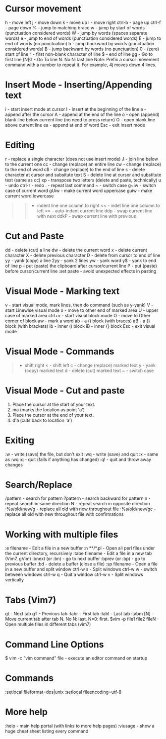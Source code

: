
# Cursor movement

  h - move left
  j - move down
  k - move up
  l - move right
  ctrl-b - page up
  ctrl-f - page down
  % - jump to matching brace
  w - jump by start of words (punctuation considered words)
  W - jump by words (spaces separate words)
  e - jump to end of words (punctuation considered words)
  E - jump to end of words (no punctuation)
  b - jump backward by words (punctuation considered words)
  B - jump backward by words (no punctuation)
  0 - (zero) start of line
  ^ - first non-blank character of line
  $ - end of line
  gg - Go to first line
  [N]G - Go To line N. No N: last line
  Note: Prefix a cursor movement command with a number to repeat it. For example,
  4j moves down 4 lines.
  
# Insert Mode - Inserting/Appending text

  i - start insert mode at cursor
  I - insert at the beginning of the line
  a - append after the cursor
  A - append at the end of the line
  o - open (append) blank line below current line (no need to press return)
  O - open blank line above current line
  ea - append at end of word
  Esc - exit insert mode
  
# Editing
  
  r - replace a single character (does not use insert mode)
  J - join line below to the current one
  cc - change (replace) an entire line
  cw - change (replace) to the end of word
  c$ - change (replace) to the end of line
  s - delete character at cursor and subsitute text
  S - delete line at cursor and substitute text (same as cc)
  xp - transpose two letters (delete and paste, technically)
  u - undo
  ctrl-r - redo
  . - repeat last command
  ~ - switch case
  g~iw - switch case of current word
  gUiw - make current word uppercase
  guiw - make current word lowercase
  >> - indent line one column to right
  << - indet line one column to left
  == - auto-indent current line
  ddp - swap current line with next
  ddkP - swap current line with previous

# Cut and Paste

  dd - delete (cut) a line
  dw - delete the current word
  x - delete current character
  X - delete previous character
  D - delete from cursor to end of line
  yy - yank (copy) a line
  2yy - yank 2 lines
  yw - yank word
  y$ - yank to end of line
  p - put (paste) the clipboard after cursor/current line
  P - put (paste) before cursor/current line
  :set paste - avoid unexpected effects in pasting

# Visual Mode - Marking text

  v - start visual mode, mark lines, then do command (such as y-yank)
  V - start Linewise visual mode
  o - move to other end of marked area
  U - upper case of marked area
  ctrl+v - start visual block mode
  O - move to Other corner of block
  aw - mark a word
  ab - a () block (with braces)
  aB - a {} block (with brackets)
  ib - inner () block
  iB - inner {} block
  Esc - exit visual mode

# Visual Mode - Commands

  > - shift right
  < - shift left
  c - change (replace) marked text
  y - yank (copy) marked text
  d - delete (cut) marked text
  ~ - switch case

# Visual Mode - Cut and paste

  1. Place the cursor at the start of your text.
  2. ma (marks the location as point 'a')
  3. Place the cursor at the end of your text.
  4. d'a (cuts back to location 'a')

# Exiting

  :w - write (save) the file, but don't exit
  :wq - write (save) and quit
  :x - same as :wq
  :q - quit (fails if anything has changed)
  :q! - quit and throw away changes

# Search/Replace

  /pattern - search for pattern
  ?pattern - search backward for pattern
  n - repeat search in same direction
  N - repeat search in opposite direction
  :%s/old/new/g - replace all old with new throughout file
  :%s/old/new/gc - replace all old with new throughout file with confirmations
  
# Working with multiple files

  :e filename - Edit a file in a new buffer
  :n **/*.pl - Open all perl files under the current directory, recursively
  :tabe filename - Edit a file in a new tab (Vim7, gVim)
  :bnext (or :bn) - go to next buffer
  :bprev (or :bp) - go to previous buffer
  :bd - delete a buffer (close a file)
  :sp filename - Open a file in a new buffer and split window
  ctrl-w s - Split windows
  ctrl-w w - switch between windows
  ctrl-w q - Quit a window
  ctrl-w v - Split windows vertically

# Tabs (Vim7)

  gt - Next tab
  gT - Previous tab
  :tabr - First tab
  :tabl - Last tab
  :tabm [N] - Move current tab after tab N. No N: last. N=0: first.
  $vim -p file1 file2 fileN  - Open multiple files in different tabs (vim7) 

# Command Line Options

  $ vim -c "vim command" file - execute an editor command on startup

# Commands

  :setlocal fileformat=dos|unix
  :setlocal fileencoding=utf-8

# More help

  :help - main help portal (with links to more help pages)
  :viusage - show a huge cheat sheet listing every command
 